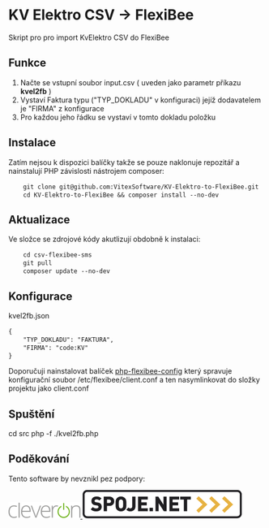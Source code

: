 KV Elektro CSV -> FlexiBee
======================


Skript pro pro import KvElektro CSV do FlexiBee

Funkce
------

1) Načte se vstupní soubor input.csv ( uveden jako parametr příkazu **kvel2fb** )
2) Vystaví Faktura typu ("TYP_DOKLADU" v konfiguraci) jejíž dodavatelem je "FIRMA" z konfigurace
3) Pro každou jeho řádku se vystaví v tomto dokladu položku

Instalace
---------

Zatím nejsou k dispozici balíčky takže se pouze naklonuje repozitář a nainstalují
PHP závislosti nástrojem composer:

```    
    git clone git@github.com:VitexSoftware/KV-Elektro-to-FlexiBee.git
    cd KV-Elektro-to-FlexiBee && composer install --no-dev
```

Aktualizace
------------

Ve složce se zdrojové kódy akutlizují obdobně k instalaci:

```
    cd csv-flexibee-sms
    git pull
    composer update --no-dev
```

Konfigurace
-----------

kvel2fb.json

```
{
    "TYP_DOKLADU": "FAKTURA",
    "FIRMA": "code:KV"
}
```


Doporučuji nainstalovat balíček [php-flexibee-config](https://www.vitexsoftware.cz/package.php?package=php-flexibee-config) který spravuje konfigurační soubor /etc/flexibee/client.conf
a ten nasymlinkovat do složky projektu jako client.conf

Spuštění
--------

cd src
php -f ./kvel2fb.php


Poděkování
----------

Tento software by nevznikl pez podpory:

[ ![Cleveron](https://raw.githubusercontent.com/VitexSoftware/KV-Elektro-to-FlexiBee/master/cleveron.png "Cleveron") ](https://cleveron.cz)
[ ![Spoje.Net](https://raw.githubusercontent.com/VitexSoftware/KV-Elektro-to-FlexiBee/master/spojenet.gif "Spoje.Net s.r.o.") ](https://spoje.net/)



